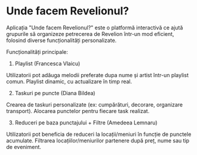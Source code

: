 # Unde facem Revelionul? #

Aplicația "Unde facem Revelionul?" este o platformă interactivă ce ajută grupurile să organizeze petrecerea de Revelion într-un mod eficient, folosind diverse funcționalități personalizate.

Funcționalități principale:

1. Playlist (Francesca Vlaicu)

Utilizatorii pot adăuga melodii preferate dupa nume și artist într-un playlist comun.
Playlist dinamic, cu actualizare în timp real.


2. Taskuri pe puncte (Diana Bildea)

Crearea de taskuri personalizate (ex: cumpărături, decorare, organizare transport).
Alocarea punctelor pentru fiecare task realizat.


3. Reduceri pe baza punctajului + Filtre (Amedeea Lemnaru)

Utilizatorii pot beneficia de reduceri la locații/meniuri în funcție de punctele acumulate.
Filtrarea locațiilor/meniurilor partenere după preț, nume sau tip de eveniment.

